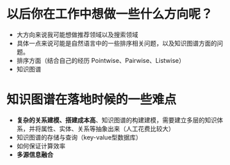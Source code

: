 # 以后你在工作中想做一些什么方向呢？
* 大方向来说我可能想做推荐领域以及搜索领域
* 具体一点来说可能是自然语言中的一些排序相关问题，以及知识图谱方面的问题。
* 排序方面（结合自己的经历 Pointwise、Pairwise、Listwise）
* 知识图谱


# 知识图谱在落地时候的一些难点
* **复杂的关系建模、搭建成本高**、知识图谱的构建建模，需要建立多层的知识体系，并将属性、实体、关系等抽象出来（人工花费比较大）
* 知识图谱的存储与查询（key-value型数据库）
* 如何保证计算效率
* **多源信息融合**